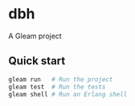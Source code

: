 # dbh

A Gleam project

## Quick start

```sh
gleam run   # Run the project
gleam test  # Run the tests
gleam shell # Run an Erlang shell
```
